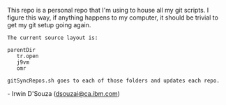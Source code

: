 This repo is a personal repo that I'm using to house all my git scripts. I figure this way, if anything happens to my computer, it should be trivial to get my git setup going again.


```
The current source layout is:

parentDir
   tr.open
   j9vm
   omr

gitSyncRepos.sh goes to each of those folders and updates each repo.

```


\- Irwin D'Souza (dsouzai@ca.ibm.com)
